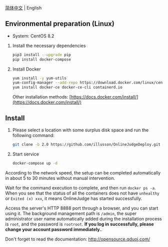 [简体中文](https://github.com/illusson/OnlineJudgeDeploy/blob/2.0/README.md) | English

## Environmental preparation (Linux)

+ System: CentOS 8.2

1. Install the necessary dependencies

    ```bash
    pip3 install --upgrade pip
    pip install docker-compose
    ```

2. Install Docker

    ```bash
    yum install -y yum-utils
    yum-config-manager --add-repo https://download.docker.com/linux/centos/docker-ce.repo
    yum install docker-ce docker-ce-cli containerd.io
   ```

    Other installation methods: [https://docs.docker.com/install/](https://docs.docker.com/install/)

## Install

1. Please select a location with some surplus disk space and run the following command:

    ```bash
    git clone -b 2.0 https://github.com/illusson/OnlineJudgeDeploy.git && cd OnlineJudgeDeploy
    ```

2. Start service

    ```bash
    docker-compose up -d
    ```

According to the network speed, the setup can be completed automatically in about 5 to 30 minutes without manual intervention.

Wait for the command execution to complete, and then run `docker ps -a`. When you see that the status of all the containers does not have `unhealthy` or `Exited (x) xxx`, it means OnlineJudge has started successfully.

Access the server's HTTP 8888 port through a browser, and you can start using it. The background management path is `/admin`, the super administrator user name automatically added during the installation process is `root`, and the password is `rootroot`. **If you log in successfully, please change your account password immediately.**.

Don't forget to read the documentation: http://opensource.qduoj.com/
